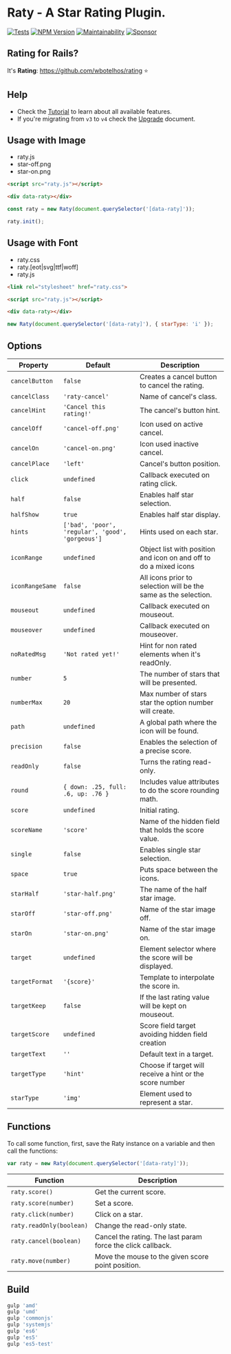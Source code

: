 # Raty - A Star Rating Plugin.

[![Tests](https://github.com/wbotelhos/raty/workflows/Tests/badge.svg)](https://github.com/wbotelhos/raty/actions/workflows/tests.yml)
[![NPM Version](https://badge.fury.io/js/raty-js.svg)](https://badge.fury.io/js/raty-js)
[![Maintainability](https://api.codeclimate.com/v1/badges/e152fa0075358ae855f1/maintainability)](https://codeclimate.com/github/wbotelhos/raty/maintainability)
[![Sponsor](https://img.shields.io/badge/sponsor-%3C3-green)](https://github.com/sponsors/wbotelhos)

## Rating for Rails?

It's **Rating**: https://github.com/wbotelhos/rating :star:

## Help

- Check the [Tutorial](https://github.com/wbotelhos/raty/blob/main/tutorial.md) to learn about all available features.
- If you're migrating from `v3` to `v4` check the [Upgrade](https://github.com/wbotelhos/raty/blob/main/UPGRADE.md) document.

## Usage with Image

- raty.js
- star-off.png
- star-on.png

```html
<script src="raty.js"></script>

<div data-raty></div>
```

```js
const raty = new Raty(document.querySelector('[data-raty]'));

raty.init();
```

## Usage with Font

- raty.css
- raty.[eot|svg|ttf|woff]
- raty.js

```html
<link rel="stylesheet" href="raty.css">

<script src="raty.js"></script>

<div data-raty></div>
```

```js
new Raty(document.querySelector('[data-raty]'), { starType: 'i' });
```

## Options

| Property      | Default                                        |Description                                                      |
|---------------|------------------------------------------------|-----------------------------------------------------------------|
|`cancelButton` |`false`                                         |Creates a cancel button to cancel the rating.                    |
|`cancelClass`  |`'raty-cancel'`                                 |Name of cancel's class.                                          |
|`cancelHint`   |`'Cancel this rating!'`                         |The cancel's button hint.                                        |
|`cancelOff`    |`'cancel-off.png'`                              |Icon used on active cancel.                                      |
|`cancelOn`     |`'cancel-on.png'`                               |Icon used inactive cancel.                                       |
|`cancelPlace`  |`'left'`                                        |Cancel's button position.                                        |
|`click`        |`undefined`                                     |Callback executed on rating click.                               |
|`half`         |`false`                                         |Enables half star selection.                                     |
|`halfShow`     |`true`                                          |Enables half star display.                                       |
|`hints`        |`['bad', 'poor', 'regular', 'good', 'gorgeous']`|Hints used on each star.                                         |
|`iconRange`    |`undefined`                                     |Object list with position and icon on and off to do a mixed icons|
|`iconRangeSame`|`false`                                         |All icons prior to selection will be the same as the selection.  |
|`mouseout`     |`undefined`                                     |Callback executed on mouseout.                                   |
|`mouseover`    |`undefined`                                     |Callback executed on mouseover.                                  |
|`noRatedMsg`   |`'Not rated yet!'`                              |Hint for non rated elements when it's readOnly.                  |
|`number`       |`5`                                             |The number of stars that will be presented.                      |
|`numberMax`    |`20`                                            |Max number of stars star the option number will create.          |
|`path`         |`undefined`                                     |A global path where the icon will be found.                      |
|`precision`    |`false`                                         |Enables the selection of a precise score.                        |
|`readOnly`     |`false`                                         |Turns the rating read-only.                                      |
|`round`        |`{ down: .25, full: .6, up: .76 }`              |Includes value attributes to do the score rounding math.         |
|`score`        |`undefined`                                     |Initial rating.                                                  |
|`scoreName`    |`'score'`                                       |Name of the hidden field that holds the score value.             |
|`single`       |`false`                                         |Enables single star selection.                                   |
|`space`        |`true`                                          |Puts space between the icons.                                    |
|`starHalf`     |`'star-half.png'`                               |The name of the half star image.                                 |
|`starOff`      |`'star-off.png'`                                |Name of the star image off.                                      |
|`starOn`       |`'star-on.png'`                                 |Name of the star image on.                                       |
|`target`       |`undefined`                                     |Element selector where the score will be displayed.              |
|`targetFormat` |`'{score}'`                                     |Template to interpolate the score in.                            |
|`targetKeep`   |`false`                                         |If the last rating value will be kept on mouseout.               |
|`targetScore`  |`undefined`                                     |Score field target avoiding hidden field creation                |
|`targetText`   |`''`                                            |Default text in a target.                                        |
|`targetType`   |`'hint'`                                        |Choose if target will receive a hint or the score number         |
|`starType`     |`'img'`                                         |Element used to represent a star.                                |

## Functions

To call some function, first, save the Raty instance on a variable and then call the functions:

```js
var raty = new Raty(document.querySelector('[data-raty]'));
```

| Function               | Description                                               |
|------------------------|-----------------------------------------------------------|
|`raty.score()`          |Get the current score.                                     |
|`raty.score(number)`    |Set a score.                                               |
|`raty.click(number)`    |Click on a star.                                           |
|`raty.readOnly(boolean)`|Change the read-only state.                                |
|`raty.cancel(boolean)`  |Cancel the rating. The last param force the click callback.|
|`raty.move(number)`     |Move the mouse to the given score point position.          |

## Build

```sh
gulp 'amd'
gulp 'umd'
gulp 'commonjs'
gulp 'systemjs'
gulp 'es6'
gulp 'es5'
gulp 'es5-test'
```
